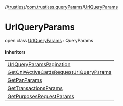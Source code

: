 //[trustless](../../../index.md)/[com.trustless.queryParams](../index.md)/[UrlQueryParams](index.md)

# UrlQueryParams

open class [UrlQueryParams](index.md) : QueryParams

#### Inheritors

| |
|---|
| [UrlQueryParamsPagination](../../com.trustless.requests.accounts.getAccounts/-url-query-params-pagination/index.md) |
| [GetOnlyActiveCardsRequestUrlQueryParams](../../com.trustless.requests.cards.getCards/-get-only-active-cards-request-url-query-params/index.md) |
| [GetPanParams](../../com.trustless.requests.cards.getPan/-get-pan-params/index.md) |
| [GetTransactionsParams](../../com.trustless.requests.cards.getTransactions/-get-transactions-params/index.md) |
| [GetPurposesRequestParams](../../com.trustless.requests.cliq/-get-purposes-request-params/index.md) |
